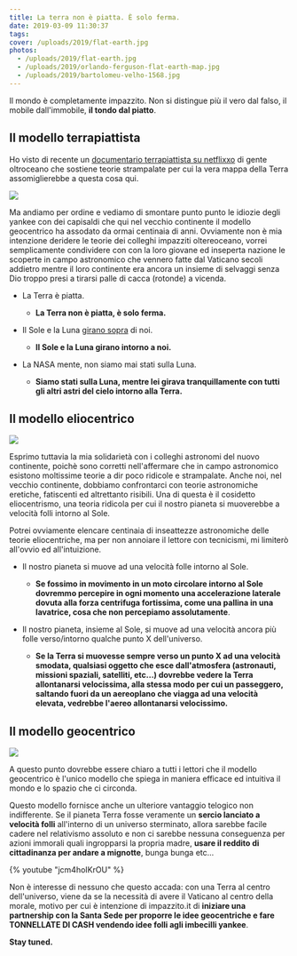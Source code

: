```yaml
---
title: La terra non è piatta. È solo ferma.
date: 2019-03-09 11:30:37
tags:
cover: /uploads/2019/flat-earth.jpg
photos:
  - /uploads/2019/flat-earth.jpg
  - /uploads/2019/orlando-ferguson-flat-earth-map.jpg
  - /uploads/2019/bartolomeu-velho-1568.jpg
---
```

Il mondo è completamente impazzito. 
Non si distingue più il vero dal falso, il mobile dall'immobile, __il tondo dal piatto__.

## Il modello terrapiattista

Ho visto di recente un [documentario terrapiattista su netflixxo](https://www.netflix.com/title/81015076) di gente oltroceano che sostiene teorie strampalate per cui la vera mappa della Terra assomiglierebbe a questa cosa qui.

![](/uploads/2019/orlando-ferguson-flat-earth-map.jpg)

Ma andiamo per ordine e vediamo di smontare punto punto le idiozie degli yankee con dei capisaldi che qui nel vecchio continente il modello geocentrico ha assodato da ormai centinaia di anni.
Ovviamente non è mia intenzione deridere le teorie dei colleghi impazziti oltereoceano, vorrei semplicamente condividere con con la loro giovane ed inseperta nazione le scoperte in campo astronomico che vennero fatte dal Vaticano secoli addietro mentre il loro continente era ancora un insieme di selvaggi senza Dio troppo presi a tirarsi palle di cacca (rotonde) a vicenda.

* La Terra è piatta.
  * __La Terra non è piatta, è solo ferma.__

* Il Sole e la Luna [girano sopra](http://walter.bislins.ch/bloge/index.asp?page=flat+earth+dome+model) di noi.
  * __Il Sole e la Luna girano intorno a noi.__

* La NASA mente, non siamo mai stati sulla Luna.
  * __Siamo stati sulla Luna, mentre lei girava tranquillamente con tutti gli altri astri del cielo intorno alla Terra.__

## Il modello eliocentrico

![](/uploads/2019/eliocentrismo.jpg)

Esprimo tuttavia la mia solidarietà con i colleghi astronomi del nuovo continente, poichè sono corretti nell'affermare che in campo astronomico esistono moltissime teorie a dir poco ridicole e strampalate.
Anche noi, nel vecchio continente, dobbiamo confrontarci con teorie astronomiche eretiche, fatiscenti ed altrettanto risibili.
Una di questa è il cosidetto eliocentrismo, una teoria ridicola per cui il nostro pianeta si muoverebbe a velocità folli intorno al Sole.

Potrei ovviamente elencare centinaia di inseattezze astronomiche delle teorie eliocentriche, ma per non annoiare il lettore con tecnicismi, mi limiterò all'ovvio ed all'intuizione.

* Il nostro pianeta si muove ad una velocità folle intorno al Sole.
  * __Se fossimo in movimento in un moto circolare intorno al Sole dovremmo percepire in ogni momento una accelerazione laterale dovuta alla forza centrifuga fortissima, come una pallina in una lavatrice, cosa che non percepiamo assolutamente__.

* Il nostro pianeta, insieme al Sole, si muove ad una velocità ancora più folle verso/intorno qualche punto X dell'universo.
  * __Se la Terra si muovesse sempre verso un punto X ad una velocità smodata, qualsiasi oggetto che esce dall'atmosfera (astronauti, missioni spaziali, satelliti, etc...) dovrebbe vedere la Terra allontanarsi velocissima, alla stessa modo per cui un passeggero, saltando fuori da un aereoplano che viagga ad una velocità elevata, vedrebbe l'aereo allontanarsi velocissimo.__

## Il modello geocentrico

![](/uploads/2019/bartolomeu-velho-1568.jpg)

A questo punto dovrebbe essere chiaro a tutti i lettori che il modello geocentrico è l'unico modello che spiega in maniera efficace ed intuitiva il mondo e lo spazio che ci circonda.

Questo modello fornisce anche un ulteriore vantaggio telogico non indifferente.
Se il pianeta Terra fosse veramente un __sercio lanciato a velocità folli__ all'interno di un universo sterminato, allora sarebbe facile cadere nel relativismo assoluto e non ci sarebbe nessuna conseguenza per azioni immorali quali ingropparsi la propria madre, __usare il reddito di cittadinanza per andare a mignotte__, bunga bunga etc...

{% youtube "jcm4hoIKrOU" %}

Non è interesse di nessuno che questo accada: con una Terra al centro dell'universo, viene da se la necessità di avere il Vaticano al centro della morale, motivo per cui è intenzione di impazzito.it di __iniziare una partnership con la Santa Sede per proporre le idee geocentriche e fare TONNELLATE DI CASH vendendo idee folli agli imbecilli yankee__.

__Stay tuned.__